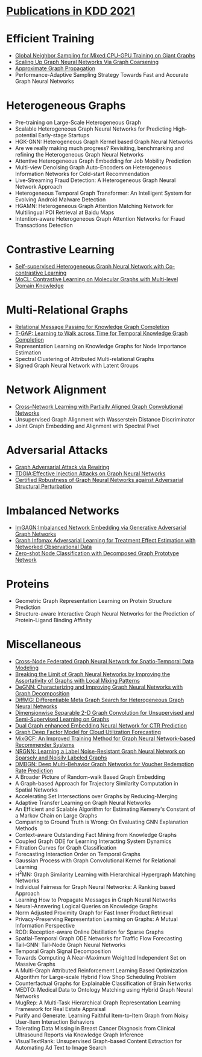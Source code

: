 # [Publications in KDD 2021](https://kdd.org/kdd2021/accepted-papers/index)



# Efficient Training
- [Global Neighbor Sampling for Mixed CPU-GPU Training on Giant Graphs](https://github.com/naganandy/graph-based-deep-learning-literature/blob/master/conference-publications/folders/publications_kdd21/gns_kdd21/README.md)
- [Scaling Up Graph Neural Networks Via Graph Coarsening](https://github.com/naganandy/graph-based-deep-learning-literature/blob/master/conference-publications/folders/publications_kdd21/coarsegcn_kdd21/README.md)
- [Approximate Graph Propagation](https://github.com/naganandy/graph-based-deep-learning-literature/blob/master/conference-publications/folders/publications_kdd21/agp_kdd21/README.md)
-  Performance-Adaptive Sampling Strategy Towards Fast and Accurate Graph Neural Networks



# Heterogeneous Graphs
-  Pre-training on Large-Scale Heterogeneous Graph
-  Scalable Heterogeneous Graph Neural Networks for Predicting High-potential Early-stage Startups
-  HGK-GNN: Heterogeneous Graph Kernel based Graph Neural Networks
-  Are we really making much progress? Revisiting, benchmarking and refining the Heterogeneous Graph Neural Networks
-  Attentive Heterogeneous Graph Embedding for Job Mobility Prediction
-  Multi-view Denoising Graph Auto-Encoders on Heterogeneous Information Networks for Cold-start Recommendation
-  Live-Streaming Fraud Detection: A Heterogeneous Graph Neural Network Approach
-  Heterogeneous Temporal Graph Transformer: An Intelligent System for Evolving Android Malware Detection
-  HGAMN: Heterogeneous Graph Attention Matching Network for Multilingual POI Retrieval at Baidu Maps
-  Intention-aware Heterogeneous Graph Attention Networks for Fraud Transactions Detection



# Contrastive Learning
- [Self-supervised Heterogeneous Graph Neural Network with Co-contrastive Learning](https://github.com/naganandy/graph-based-deep-learning-literature/blob/master/conference-publications/folders/publications_kdd21/heco_kdd21/README.md)
- [MoCL: Contrastive Learning on Molecular Graphs with Multi-level Domain Knowledge](https://github.com/naganandy/graph-based-deep-learning-literature/blob/master/conference-publications/folders/publications_kdd21/mocl_kdd21/README.md)



# Multi-Relational Graphs
- [Relational Message Passing for Knowledge Graph Completion](https://github.com/naganandy/graph-based-deep-learning-literature/blob/master/conference-publications/folders/publications_kdd21/pathcon_kdd21/README.md)
- [T-GAP: Learning to Walk across Time for Temporal Knowledge Graph Completion](https://github.com/naganandy/graph-based-deep-learning-literature/blob/master/conference-publications/folders/publications_kdd21/tgap_kdd21/README.md)
-  Representation Learning on Knowledge Graphs for Node Importance Estimation
-  Spectral Clustering of Attributed Multi-relational Graphs
-  Signed Graph Neural Network with Latent Groups



# Network Alignment
- [Cross-Network Learning with Partially Aligned Graph Convolutional Networks](https://github.com/naganandy/graph-based-deep-learning-literature/blob/master/conference-publications/folders/publications_kdd21/crossgcn_kdd21/README.md)
-  Unsupervised Graph Alignment with Wasserstein Distance Discriminator
-  Joint Graph Embedding and Alignment with Spectral Pivot



# Adversarial Attacks
- [Graph Adversarial Attack via Rewiring](https://github.com/naganandy/graph-based-deep-learning-literature/blob/master/conference-publications/folders/publications_kdd21/rewire_kdd21/README.md)
- [TDGIA:Effective Injection Attacks on Graph Neural Networks](https://github.com/naganandy/graph-based-deep-learning-literature/blob/master/conference-publications/folders/publications_kdd21/tdgia_kdd21/README.md)
- [Certified Robustness of Graph Neural Networks against Adversarial Structural Perturbation](https://github.com/naganandy/graph-based-deep-learning-literature/blob/master/conference-publications/folders/publications_kdd21/gnnasp_kdd21/README.md)



# Imbalanced Networks
- [ImGAGN:Imbalanced Network Embedding via Generative Adversarial Graph Networks](https://github.com/naganandy/graph-based-deep-learning-literature/blob/master/conference-publications/folders/publications_kdd21/imgagn_kdd21/README.md)
- [Graph Infomax Adversarial Learning for Treatment Effect Estimation with Networked Observational Data](https://github.com/naganandy/graph-based-deep-learning-literature/blob/master/conference-publications/folders/publications_kdd21/gial_kdd21/README.md)
- [Zero-shot Node Classification with Decomposed Graph Prototype Network](https://github.com/naganandy/graph-based-deep-learning-literature/blob/master/conference-publications/folders/publications_kdd21/dgpn_kdd21/README.md)



# Proteins
-  Geometric Graph Representation Learning on Protein Structure Prediction
-  Structure-aware Interactive Graph Neural Networks for the Prediction of Protein-Ligand Binding Affinity



# Miscellaneous
- [Cross-Node Federated Graph Neural Network for Spatio-Temporal Data Modeling](https://github.com/naganandy/graph-based-deep-learning-literature/blob/master/conference-publications/folders/publications_kdd21/cnfgnn_kdd21/README.md)
- [Breaking the Limit of Graph Neural Networks by Improving the Assortativity of Graphs with Local Mixing Patterns](https://github.com/naganandy/graph-based-deep-learning-literature/blob/master/conference-publications/folders/publications_kdd21/wrgnn_kdd21/README.md)
- [DeGNN: Characterizing and Improving Graph Neural Networks with Graph Decomposition](https://github.com/naganandy/graph-based-deep-learning-literature/blob/master/conference-publications/folders/publications_kdd21/degnn_kdd21/README.md)
- [DiffMG: Differentiable Meta Graph Search for Heterogeneous Graph Neural Networks](https://github.com/naganandy/graph-based-deep-learning-literature/blob/master/conference-publications/folders/publications_kdd21/diffmg_kdd21/README.md)
- [Dimensionwise Separable 2-D Graph Convolution for Unsupervised and Semi-Supervised Learning on Graphs](https://github.com/naganandy/graph-based-deep-learning-literature/blob/master/conference-publications/folders/publications_kdd21/dsgc_kdd21/README.md)
- [Dual Graph enhanced Embedding Neural Network for CTR Prediction](https://github.com/naganandy/graph-based-deep-learning-literature/blob/master/conference-publications/folders/publications_kdd21/dgenn_kdd21/README.md)
- [Graph Deep Factor Model for Cloud Utilization Forecasting](https://github.com/naganandy/graph-based-deep-learning-literature/blob/master/conference-publications/folders/publications_kdd21/graphdf_kdd21/README.md)
- [MixGCF: An Improved Training Method for Graph Neural Network-based Recommender Systems](https://github.com/naganandy/graph-based-deep-learning-literature/blob/master/conference-publications/folders/publications_kdd21/mixgcf_kdd21/README.md)
- [NRGNN: Learning a Label Noise-Resistant Graph Neural Network on Sparsely and Noisily Labeled Graphs](https://github.com/naganandy/graph-based-deep-learning-literature/blob/master/conference-publications/folders/publications_kdd21/nrgnn_kdd21/README.md)
- [DMBGN: Deep Multi-Behavior Graph Networks for Voucher Redemption Rate Prediction](https://github.com/naganandy/graph-based-deep-learning-literature/blob/master/conference-publications/folders/publications_kdd21/dmbgn_kdd21/README.md)
-  A Broader Picture of Random-walk Based Graph Embedding
-  A Graph-based Approach for Trajectory Similarity Computation in Spatial Networks
-  Accelerating Set Intersections over Graphs by Reducing-Merging
-  Adaptive Transfer Learning on Graph Neural Networks
-  An Efficient and Scalable Algorithm for Estimating Kemeny's Constant of a Markov Chain on Large Graphs
-  Comparing to Ground Truth is Wrong: On Evaluating GNN Explanation Methods
-  Context-aware Outstanding Fact Mining from Knowledge Graphs
-  Coupled Graph ODE for Learning Interacting System Dynamics
-  Filtration Curves for Graph Classification
-  Forecasting Interaction Order on Temporal Graphs
-  Gaussian Process with Graph Convolutional Kernel for Relational Learning
-  H$^2$MN: Graph Similarity Learning with Hierarchical Hypergraph Matching Networks
-  Individual Fairness for Graph Neural Networks: A Ranking based Approach
-  Learning How to Propagate Messages in Graph Neural Networks
-  Neural-Answering Logical Queries on Knowledge Graphs
-  Norm Adjusted Proximity Graph for Fast Inner Product Retrieval
-  Privacy-Preserving Representation Learning on Graphs: A Mutual Information Perspective
-  ROD: Reception-aware Online Distillation for Sparse Graphs
-  Spatial-Temporal Graph ODE Networks for Traffic Flow Forecasting
-  Tail-GNN: Tail-Node Graph Neural Networks
-  Temporal Graph Signal Decomposition
-  Towards Computing A Near-Maximum Weighted Independent Set on Massive Graphs
-  A Multi-Graph Attributed Reinforcement Learning Based Optimization Algorithm for Large-scale Hybrid Flow Shop Scheduling Problem
-  Counterfactual Graphs for Explainable Classification of Brain Networks
-  MEDTO: Medical Data to Ontology Matching using Hybrid Graph Neural Networks
-  MugRep: A Multi-Task Hierarchical Graph Representation Learning Framework for Real Estate Appraisal
-  Purify and Generate: Learning Faithful Item-to-Item Graph from Noisy User-Item Interaction Behaviors
-  Tolerating Data Missing in Breast Cancer Diagnosis from Clinical Ultrasound Reports via Knowledge Graph Inference
-  VisualTextRank: Unsupervised Graph-based Content Extraction for Automating Ad Text to Image Search